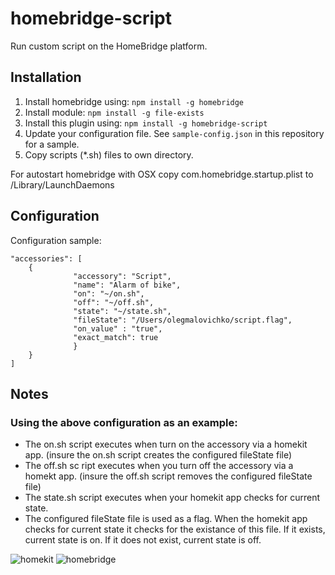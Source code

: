 homebridge-script
==============

Run custom script on the HomeBridge platform.

## Installation

1. Install homebridge using: `npm install -g homebridge`
2. Install module: `npm install -g file-exists`
2. Install this plugin using: `npm install -g homebridge-script`
3. Update your configuration file. See `sample-config.json` in this repository for a sample.
4. Copy scripts (*.sh) files to own directory.

For autostart homebridge with OSX copy com.homebridge.startup.plist to /Library/LaunchDaemons

## Configuration

Configuration sample:

```
"accessories": [
	{
              "accessory": "Script",
              "name": "Alarm of bike",
              "on": "~/on.sh",
              "off": "~/off.sh",
              "state": "~/state.sh",
              "fileState": "/Users/olegmalovichko/script.flag",
              "on_value" : "true",
              "exact_match": true
              }
	}
]
```
## Notes
### Using the above configuration as an example:
- The on.sh script executes when turn on the accessory via a homekit app. (insure the on.sh script creates the configured fileState file)
- The off.sh sc ript executes when you turn off the accessory via a homekt app. (insure the off.sh script removes the configured fileState file)
- The state.sh script executes when your homekit app checks for current state.
- The configured fileState file is used as a flag. When the homekit app checks for current state it checks for the existance of this file. If it exists, current state is on. If it does not exist, current state is off.


![homekit](screen1.png "homekit")
![homebridge](screen2.png "homebridge")
